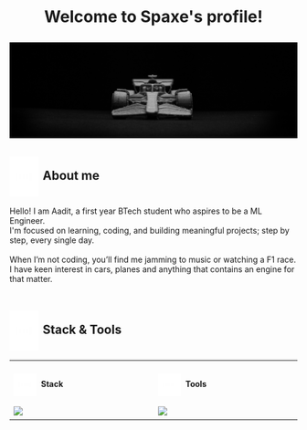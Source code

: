 # <p align="center"> Welcome to Spaxe's profile! </p>
![Header Banner](./src/images/merc.jpg)

## <img src="./src/icons/waveform.gif" alt="audio" width="50" height="70" align ="center" style="margin-right:8px;">About me 
<p>
Hello! I am Aadit, a first year BTech student who aspires to be a ML Engineer. <br>
I'm focused on learning, coding, and building meaningful projects; step by step, every single day.<br><br>
When I’m not coding, you’ll find me jamming to music or watching a F1 race.<br>
I have keen interest in cars, planes and anything that contains an engine for that matter.
<br><br>


## <img src="./src/icons/waveform.gif" alt="audio" width="50" height="70" align ="center" style="margin-right:8px;">Stack & Tools

<table align="center">
  <tr>
    <td valign="top" width="10%">
      <h4><img src="./src/icons/waveform.gif" alt="audio" width="40" height="40" align ="center" style="margin-right:8px;">Stack</h4>
        <img src="https://go-skill-icons.vercel.app/api/icons?i=python,numpy,opencv,firebase,tailwind,html,css" />
    </td>
    
  
  <td valign="top" width="10%">
      <h4><img src="./src/icons/waveform.gif" alt="audio" width="40" height="40" align ="center" style="margin-right:8px;">Tools</h4>
    <img src="https://go-skill-icons.vercel.app/api/icons?i=vscode,github,git,vercel" />
    </td>
  </tr>
</table>
